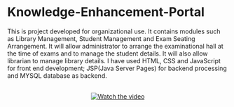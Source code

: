 # Knowledge-Enhancement-Portal
This is project developed for organizational use. It contains modules such as Library Management, Student Management and Exam Seating Arrangement. It will allow administrator to arrange the examinational hall at the time of exams and to manage the student details. It will also allow librarian to manage library details. I have used HTML, CSS and JavaScript for front end development; JSP(Java Server Pages) for backend processing and MYSQL database as backend.<br/><br/><center>
[![Watch the video](https://www.google.com/search?q=institute+image&sxsrf=AOaemvK0QTx8UXItYs9aw_mWfcWoYnV_SA:1637931732519&source=lnms&tbm=isch&sa=X&ved=2ahUKEwil2tSYi7b0AhVExzgGHRd4DlYQ_AUoAXoECAEQAw&biw=1536&bih=754&dpr=1.25#imgrc=O2tAuc2bj5841M)](https://drive.google.com/file/d/1MSsvjsW4cyu5yQfOwy70tPj6xBx_wv_w/view)</center>
